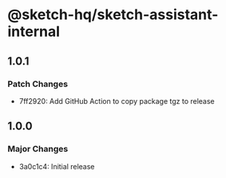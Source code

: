 # @sketch-hq/sketch-assistant-internal

## 1.0.1

### Patch Changes

- 7ff2920: Add GitHub Action to copy package tgz to release

## 1.0.0

### Major Changes

- 3a0c1c4: Initial release

